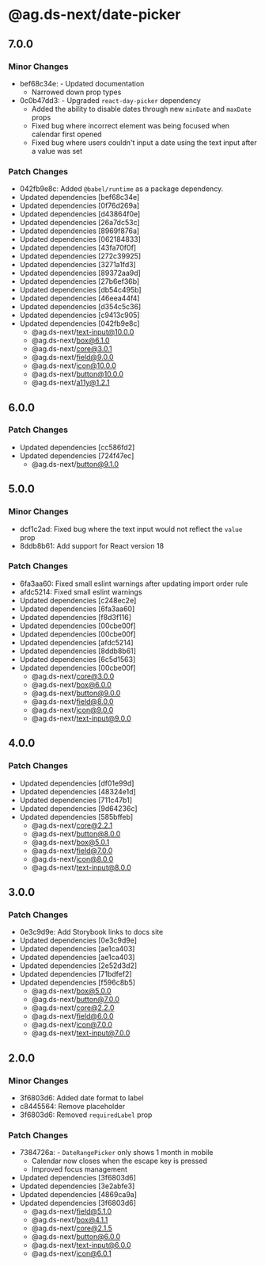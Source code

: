 # @ag.ds-next/date-picker

## 7.0.0

### Minor Changes

- bef68c34e: - Updated documentation
  - Narrowed down prop types
- 0c0b47dd3: - Upgraded `react-day-picker` dependency
  - Added the ability to disable dates through new `minDate` and `maxDate` props
  - Fixed bug where incorrect element was being focused when calendar first opened
  - Fixed bug where users couldn't input a date using the text input after a value was set

### Patch Changes

- 042fb9e8c: Added `@babel/runtime` as a package dependency.
- Updated dependencies [bef68c34e]
- Updated dependencies [0f76d269a]
- Updated dependencies [d43864f0e]
- Updated dependencies [26a7dc53c]
- Updated dependencies [8969f876a]
- Updated dependencies [062184833]
- Updated dependencies [43fa70f0f]
- Updated dependencies [272c39925]
- Updated dependencies [3271a1fd3]
- Updated dependencies [89372aa9d]
- Updated dependencies [27b6ef36b]
- Updated dependencies [db54c495b]
- Updated dependencies [46eea44f4]
- Updated dependencies [d354c5c36]
- Updated dependencies [c9413c905]
- Updated dependencies [042fb9e8c]
  - @ag.ds-next/text-input@10.0.0
  - @ag.ds-next/box@6.1.0
  - @ag.ds-next/core@3.0.1
  - @ag.ds-next/field@9.0.0
  - @ag.ds-next/icon@10.0.0
  - @ag.ds-next/button@10.0.0
  - @ag.ds-next/a11y@1.2.1

## 6.0.0

### Patch Changes

- Updated dependencies [cc586fd2]
- Updated dependencies [724f47ec]
  - @ag.ds-next/button@9.1.0

## 5.0.0

### Minor Changes

- dcf1c2ad: Fixed bug where the text input would not reflect the `value` prop
- 8ddb8b61: Add support for React version 18

### Patch Changes

- 6fa3aa60: Fixed small eslint warnings after updating import order rule
- afdc5214: Fixed small eslint warnings
- Updated dependencies [c248ec2e]
- Updated dependencies [6fa3aa60]
- Updated dependencies [f8d3f116]
- Updated dependencies [00cbe00f]
- Updated dependencies [00cbe00f]
- Updated dependencies [afdc5214]
- Updated dependencies [8ddb8b61]
- Updated dependencies [6c5d1563]
- Updated dependencies [00cbe00f]
  - @ag.ds-next/core@3.0.0
  - @ag.ds-next/box@6.0.0
  - @ag.ds-next/button@9.0.0
  - @ag.ds-next/field@8.0.0
  - @ag.ds-next/icon@9.0.0
  - @ag.ds-next/text-input@9.0.0

## 4.0.0

### Patch Changes

- Updated dependencies [df01e99d]
- Updated dependencies [48324e1d]
- Updated dependencies [711c47b1]
- Updated dependencies [9d64236c]
- Updated dependencies [585bffeb]
  - @ag.ds-next/core@2.2.1
  - @ag.ds-next/button@8.0.0
  - @ag.ds-next/box@5.0.1
  - @ag.ds-next/field@7.0.0
  - @ag.ds-next/icon@8.0.0
  - @ag.ds-next/text-input@8.0.0

## 3.0.0

### Patch Changes

- 0e3c9d9e: Add Storybook links to docs site
- Updated dependencies [0e3c9d9e]
- Updated dependencies [ae1ca403]
- Updated dependencies [ae1ca403]
- Updated dependencies [2e52d3d2]
- Updated dependencies [71bdfef2]
- Updated dependencies [f596c8b5]
  - @ag.ds-next/box@5.0.0
  - @ag.ds-next/button@7.0.0
  - @ag.ds-next/core@2.2.0
  - @ag.ds-next/field@6.0.0
  - @ag.ds-next/icon@7.0.0
  - @ag.ds-next/text-input@7.0.0

## 2.0.0

### Minor Changes

- 3f6803d6: Added date format to label
- c8445564: Remove placeholder
- 3f6803d6: Removed `requiredLabel` prop

### Patch Changes

- 7384726a: - `DateRangePicker` only shows 1 month in mobile
  - Calendar now closes when the escape key is pressed
  - Improved focus management
- Updated dependencies [3f6803d6]
- Updated dependencies [3e2abfe3]
- Updated dependencies [4869ca9a]
- Updated dependencies [3f6803d6]
  - @ag.ds-next/field@5.1.0
  - @ag.ds-next/box@4.1.1
  - @ag.ds-next/core@2.1.5
  - @ag.ds-next/button@6.0.0
  - @ag.ds-next/text-input@6.0.0
  - @ag.ds-next/icon@6.0.1
